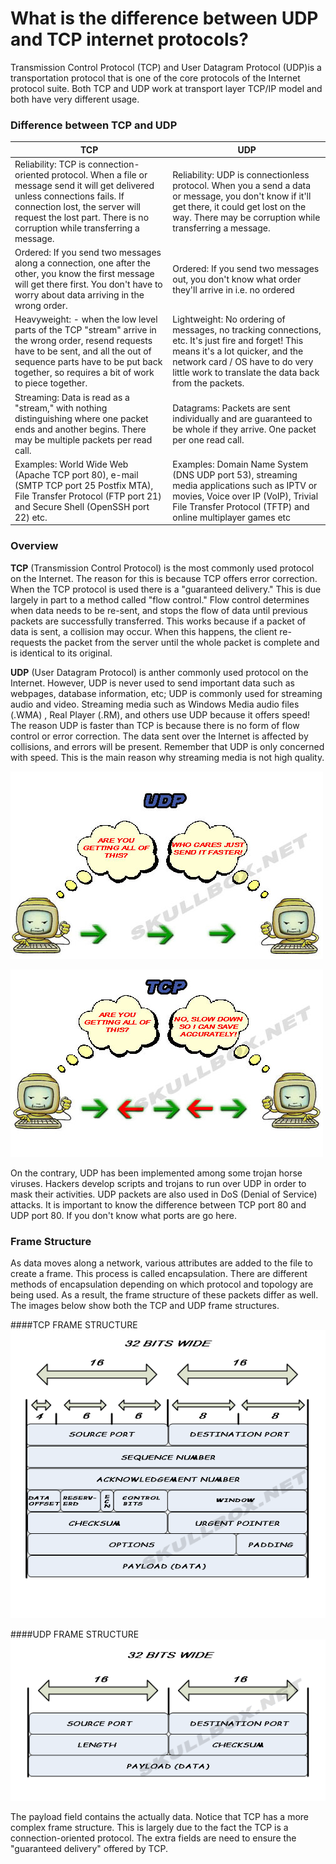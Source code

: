 # What is the difference between UDP and TCP internet protocols?

Transmission Control Protocol (TCP) and User Datagram Protocol (UDP)is a transportation protocol that is one of the core protocols of the Internet protocol suite. Both TCP and UDP work at transport layer TCP/IP model and both have very different usage.

### Difference between TCP and UDP

|TCP	| UDP
| --    | --
|Reliability: TCP is connection-oriented protocol. When a file or message send it will get delivered unless connections fails. If connection lost, the server will request the lost part. There is no corruption while transferring a message.	|Reliability: UDP is connectionless protocol. When you a send a data or message, you don't know if it'll get there, it could get lost on the way. There may be corruption while transferring a message.
|Ordered: If you send two messages along a connection, one after the other, you know the first message will get there first. You don't have to worry about data arriving in the wrong order.|Ordered: If you send two messages out, you don't know what order they'll arrive in i.e. no ordered
|Heavyweight: - when the low level parts of the TCP "stream" arrive in the wrong order, resend requests have to be sent, and all the out of sequence parts have to be put back together, so requires a bit of work to piece together.	| Lightweight: No ordering of messages, no tracking connections, etc. It's just fire and forget! This means it's a lot quicker, and the network card / OS have to do very little work to translate the data back from the packets.
|Streaming: Data is read as a "stream," with nothing distinguishing where one packet ends and another begins. There may be multiple packets per read call.	|Datagrams: Packets are sent individually and are guaranteed to be whole if they arrive. One packet per one read call.
|Examples: World Wide Web (Apache TCP port 80), e-mail (SMTP TCP port 25 Postfix MTA), File Transfer Protocol (FTP port 21) and Secure Shell (OpenSSH port 22) etc. |Examples: Domain Name System (DNS UDP port 53), streaming media applications such as IPTV or movies, Voice over IP (VoIP), Trivial File Transfer Protocol (TFTP) and online multiplayer games etc

### Overview

**TCP** (Transmission Control Protocol) is the most commonly used protocol on the Internet. The reason for this is because TCP offers error correction. When the TCP protocol is used there is a "guaranteed delivery." This is due largely in part to a method called "flow control." Flow control determines when data needs to be re-sent, and stops the flow of data until previous packets are successfully transferred. This works because if a packet of data is sent, a collision may occur. When this happens, the client re-requests the packet from the server until the whole packet is complete and is identical to its original. 

**UDP** (User Datagram Protocol) is anther commonly used protocol on the Internet. However, UDP is never used to send important data such as webpages, database information, etc; UDP is commonly used for streaming audio and video. Streaming media such as Windows Media audio files (.WMA) , Real Player (.RM), and others use UDP because it offers speed! The reason UDP is faster than TCP is because there is no form of flow control or error correction. The data sent over the Internet is affected by collisions, and errors will be present. Remember that UDP is only concerned with speed. This is the main reason why streaming media is not high quality.

![](udp.jpg)

![](tcp.jpg)

On the contrary, UDP has been implemented among some trojan horse viruses. Hackers develop scripts and trojans to run over UDP in order to mask their activities. UDP packets are also used in DoS (Denial of Service) attacks. It is important to know the difference between TCP port 80 and UDP port 80. If you don't know what ports are go here. 

### Frame Structure

As data moves along a network, various attributes are added to the file to create a frame. This process is called encapsulation. There are different methods of encapsulation depending on which protocol and topology are being used. As a result, the frame structure of these packets differ as well. The images below show both the TCP and UDP frame structures. 

####TCP FRAME STRUCTURE
![](tcppacket.gif)

####UDP FRAME STRUCTURE
![](udppacket.gif)

The payload field contains the actually data. Notice that TCP has a more complex frame structure. This is largely due to the fact the TCP is a connection-oriented protocol. The extra fields are need to ensure the "guaranteed delivery" offered by TCP.